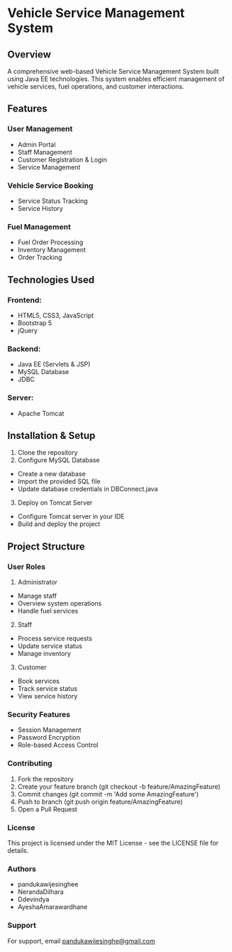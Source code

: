 # Vehicle Service Management System

## Overview
A comprehensive web-based Vehicle Service Management System built using Java EE technologies. This system enables efficient management of vehicle services, fuel operations, and customer interactions.

## Features

### User Management
- Admin Portal
- Staff Management
- Customer Registration & Login
- Service Management

### Vehicle Service Booking
- Service Status Tracking
- Service History
  
### Fuel Management
- Fuel Order Processing
- Inventory Management
- Order Tracking
  
## Technologies Used
### Frontend:
- HTML5, CSS3, JavaScript
- Bootstrap 5
- jQuery

### Backend:
- Java EE (Servlets & JSP)
- MySQL Database
- JDBC
  
### Server:
 - Apache Tomcat
   
## Installation & Setup
1. Clone the repository
2. Configure MySQL Database
- Create a new database
- Import the provided SQL file
- Update database credentials in DBConnect.java
3. Deploy on Tomcat Server
- Configure Tomcat server in your IDE
- Build and deploy the project
  
## Project Structure
### User Roles
1. Administrator
- Manage staff
- Overview system operations
- Handle fuel services
  
2. Staff
- Process service requests
- Update service status
- Manage inventory

3. Customer
- Book services
- Track service status
- View service history
  
### Security Features
- Session Management
- Password Encryption
- Role-based Access Control
  
### Contributing

1. Fork the repository
2. Create your feature branch (git checkout -b feature/AmazingFeature)
3. Commit changes (git commit -m 'Add some AmazingFeature')
4. Push to branch (git push origin feature/AmazingFeature)
5. Open a Pull Request
   
### License
This project is licensed under the MIT License - see the LICENSE file for details.

### Authors
- pandukawijesinghee
- NerandaDilhara
- Ddevindya
- AyeshaAmarawardhane

### Support
For support, email pandukawijesinghe@gmail.com
